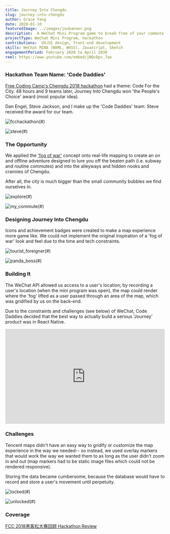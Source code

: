 ```yaml
---
title: Journey Into Chengdu
slug: journey-into-chengdu
author: Grace Yang
date: 2020-01-10
featuredImage: ../images/joubanner.png
description:  A WeChat Mini Program game to break free of your commute and explore Chengdu.
projectType: WeChat Mini Program, hackathon
contributions:  UX/UI design, front-end development
skills: WeChat MINA (WXML, WXSS), Javascript, Sketch
engagementPeriod: February 2020 to April 2030
reel: https://www.youtube.com/embed/jNQcDpv_7ao
---
```


### Hackathon Team Name: 'Code Daddies'

[Free Coding Camp's Chengdu 2018 hackathon](https://mp.weixin.qq.com/s/x5X7dCA_kdx_tkw4XcniNA) had a theme: Code For the City. 48 hours and 9 teams later, Journey Into Chengdu won 'the People's Choice' award (most popular idea).

Dan Engel, Steve Jackson, and I make up the 'Code Daddies' team. Steve received the award for our team.

![fcchackathon](../images/journey_1.png)(#)

![steve](../images/journey_8.jpeg)(#)

### The Opportunity

We applied the ['fog of war'](https://en.wikipedia.org/wiki/Fog_of_war#In_video_games) concept onto real-life mapping to create an on and offline adventure designed to lure you off the beaten path (i.e. subway and routine commutes) and into the alleyways and hidden nooks and crannies of Chengdu.

After all, the city is much bigger than the small community bubbles we find ourselves in.

![explore](../images/journey_3.png)(#)

![my_commute](../images/journey_2.png)(#)

### Designing Journey Into Chengdu

Icons and achievement badges were created to make a map experience more game like. We could not implement the original inspiration of a 'fog of war' look and feel due to the time and tech constraints.

![tourist_foreigner](../images/journey_4.png)(#)

![panda_boss](../images/journey_5.png)(#)

### Building It

The WeChat API allowed us access to a user's location; by recording a user's location (when the mini program was open), the map could render where the 'fog' lifted as a user passed through an area of the map, which was gridified by us on the back-end.

Due to the constraints and challenges (see below) of WeChat, Code Daddies decided that the best way to actually build a serious 'Journey' product was in React Native.

<iframe width="100%" height="300px" style="margin: 0 auto" src="https://www.youtube.com/embed/jNQcDpv_7ao" frameborder="0" allow="autoplay; encrypted-media" allowfullscreen></iframe>

### Challenges

Tencent maps didn't have an easy way to gridify or customize the map experience in the way we needed-- so instead, we used overlay markers that would work the way we wanted them to as long as the user didn't zoom in and out (map markers had to be static image files which could not be rendered responsive).

Storing the data became cumbersome, because the database would have to record and store a user's movement until perpetuity.

![locked](../images/journey_6.png)(#)

![unlocked](../images/journey_7.png)(#)

### Coverage

<a href="https://mp.weixin.qq.com/s/x5X7dCA_kdx_tkw4XcniNA" target="_blank" rel="noopener">FCC 2018黑客松大赛回顾 Hackathon Review</a>

